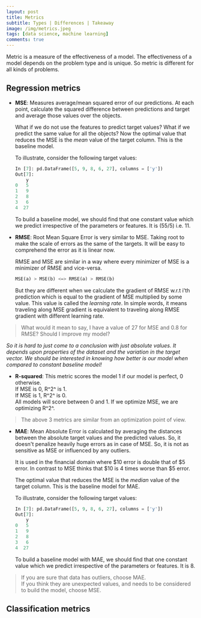 ```yaml
---
layout: post
title: Metrics
subtitle: Types | Differences | Takeaway
image: /img/metrics.jpeg
tags: [data science, machine learning]
comments: true
---
```


Metric is a measure of the effectiveness of a model. The effectiveness of a model depends on the problem type and is unique. So metric is different for all kinds of problems.

## Regression metrics

- **MSE**: Measures average/mean squared error of our predictions. At each point, calculate the squared difference between predictions and target and average those values over the objects.

    What if we do not use the features to predict target values? What if we predict the same value for all the objects? Now the optimal value that reduces the MSE is the *mean* value of the target column. This is the baseline model.

    To illustrate, consider the following target values:
    ```python
    In [7]: pd.DataFrame([5, 9, 8, 6, 27], columns = ['y'])
    Out[7]: 
        y
    0   5
    1   9
    2   8
    3   6
    4  27
    ```
    To build a baseline model, we should find that one constant value which we predict irrespective of the parameters or features. It is (55/5) i.e. 11.

- **RMSE**: Root Mean Square Error is very similar to MSE. Taking root to make the scale of errors as the same of the targets. It will be easy to comprehend the error as it is linear now.

    RMSE and MSE are similar in a way where every minimizer of MSE is a minimizer of RMSE and vice-versa.
    ```python
    MSE(a) > MSE(b) <=> RMSE(a) > RMSE(b)
    ```

    But they are different when we calculate the gradient of RMSE w.r.t i'th prediction which is equal to the gradient of MSE multiplied by some value. This value is called the *learning rate*. In simple words, it means traveling along MSE gradient is equivalent to traveling along RMSE gradient with different learning rate. 

> What would it mean to say, I have a value of 27 for MSE and 0.8 for RMSE? Should I improve my model? 

*So it is hard to just come to a conclusion with just absolute values. It depends upon properties of the dataset and the variation in the target vector. We should be interested in knowing how better is our model when compared to constant baseline model!*

- **R-squared**: This metric scores the model 1 if our model is perfect, 0 otherwise.  
        If MSE is 0, R^2^ is 1.  
        If MSE is 1, R^2^ is 0.  
    All models will score between 0 and 1. If we optimize MSE, we are optimizing R^2^.

> The above 3 metrics are similar from an optimization point of view.

- **MAE**: Mean Absolute Error is calculated by averaging the distances between the absolute target values and the predicted values. So, it doesn't penalize heavily huge errors as in case of MSE. So, it is not as sensitive as MSE or influenced by any outliers.

    It is used in the financial domain where $10 error is double that of $5 error. In contrast to MSE thinks that $10 is 4 times worse than $5 error.

    The optimal value that reduces the MSE is the *median* value of the target column. This is the baseline model for MAE.

    To illustrate, consider the following target values:
    ```python
    In [7]: pd.DataFrame([5, 9, 8, 6, 27], columns = ['y'])
    Out[7]: 
        y
    0   5
    1   9
    2   8
    3   6
    4  27
    ```
    To build a baseline model with MAE, we should find that one constant value which we predict irrespective of the parameters or features. It is 8.

> If you are sure that data has outliers, choose MAE.  
If you think they are unexpected values, and needs to be considered to build the model, choose MSE.

## Classification metrics